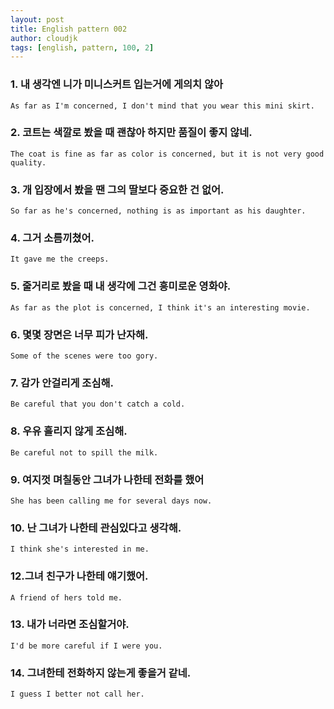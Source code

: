 ```yaml
---
layout: post
title: English pattern 002
author: cloudjk
tags: [english, pattern, 100, 2]
---
```


### 1. 내 생각엔 니가 미니스커트 입는거에 게의치 않아

    As far as I'm concerned, I don't mind that you wear this mini skirt.

### 2. 코트는 색깔로 봤을 때 괜찮아 하지만 품질이 좋지 않네.

    The coat is fine as far as color is concerned, but it is not very good quality.

### 3. 개 입장에서 봤을 땐 그의 딸보다 중요한 건 없어.

    So far as he's concerned, nothing is as important as his daughter.

### 4. 그거 소름끼쳤어.

    It gave me the creeps.

### 5. 줄거리로 봤을 때 내 생각에 그건 흥미로운 영화야.

    As far as the plot is concerned, I think it's an interesting movie.

### 6. 몇몇 장면은 너무 피가 난자해.

    Some of the scenes were too gory.

### 7. 감가 안걸리게 조심해.

    Be careful that you don't catch a cold.

### 8. 우유 흘리지 않게 조심해.

    Be careful not to spill the milk.

### 9. 여지껏 며칠동안 그녀가 나한테 전화를 했어

    She has been calling me for several days now.

### 10. 난 그녀가 나한테 관심있다고 생각해.

    I think she's interested in me.

### 12.그녀 친구가 나한테 얘기했어.

    A friend of hers told me.

### 13. 내가 너라면 조심할거야.

    I'd be more careful if I were you.

### 14. 그녀한테 전화하지 않는게 좋을거 같네.

    I guess I better not call her.
